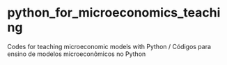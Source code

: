 # python_for_microeconomics_teaching
Codes for teaching microeconomic models with Python / Códigos para ensino de modelos microeconômicos no Python
